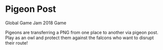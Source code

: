 # Pigeon Post
Global Game Jam 2018 Game

Pigeons are transferring a PNG from one place to another via pigeon post. Play as an owl and protect them against the falcons who want to disrupt their route!